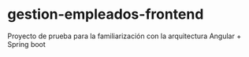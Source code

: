 # gestion-empleados-frontend
Proyecto de prueba para la familiarización con la arquitectura Angular + Spring boot
